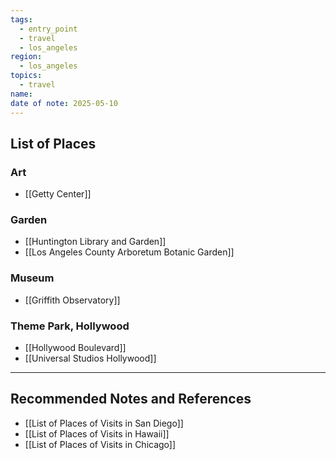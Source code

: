 ```yaml
---
tags:
  - entry_point
  - travel
  - los_angeles
region:
  - los_angeles
topics:
  - travel
name: 
date of note: 2025-05-10
---
```


## List of Places

### Art

- [[Getty Center]]

### Garden

- [[Huntington Library and Garden]]
- [[Los Angeles County Arboretum Botanic Garden]]

### Museum 

- [[Griffith Observatory]]

### Theme Park, Hollywood

- [[Hollywood Boulevard]]
- [[Universal Studios Hollywood]]





-----------
##  Recommended Notes and References

- [[List of Places of Visits in San Diego]]
- [[List of Places of Visits in Hawaii]]
- [[List of Places of Visits in Chicago]]